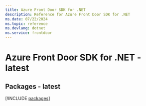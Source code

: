 ```yaml
---
title: Azure Front Door SDK for .NET
description: Reference for Azure Front Door SDK for .NET
ms.date: 07/22/2024
ms.topic: reference
ms.devlang: dotnet
ms.service: frontdoor
---
```

# Azure Front Door SDK for .NET - latest
## Packages - latest
[!INCLUDE [packages](front-door-index.md)]